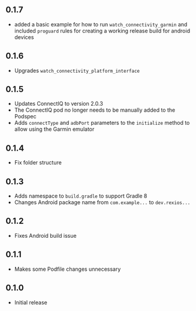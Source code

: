 ## 0.1.7
- added a basic example for how to run `watch_connectivity_garmin` and included `proguard` rules for creating a working release build for android devices

## 0.1.6
- Upgrades `watch_connectivity_platform_interface`

## 0.1.5
- Updates ConnectIQ to version 2.0.3
- The ConnectIQ pod no longer needs to be manually added to the Podspec
- Adds `connectType` and `adbPort` parameters to the `initialize` method to allow using the Garmin emulator

## 0.1.4
- Fix folder structure

## 0.1.3
- Adds namespace to `build.gradle` to support Gradle 8
- Changes Android package name from `com.example...` to `dev.rexios...`

## 0.1.2
- Fixes Android build issue

## 0.1.1
- Makes some Podfile changes unnecessary

## 0.1.0
- Initial release
